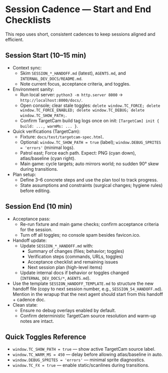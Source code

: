 # Session Cadence — Start and End Checklists

This repo uses short, consistent cadences to keep sessions aligned and efficient.

## Session Start (10–15 min)

- Context sync:
  - Skim `SESSION_*_HANDOFF.md` (latest), `AGENTS.md`, and `INTERNAL_DEV_DOCS/README.md`.
  - Note current focus, acceptance criteria, and toggles.
- Environment sanity:
  - Run local server: `python3 -m http.server 8000` → `http://localhost:8000/docs/`.
  - Open console; clear stale toggles: `delete window.TC_FORCE; delete window.TC_FORCE_ENABLED; delete window.TC_DEBUG; delete window.TC_SHOW_PATH;`.
  - Confirm TargetCam build tag logs once on init: `[TargetCam] init { build: ..., warmMs: ... }`.
- Quick verifications (TargetCam):
  - Fixture: `docs/test/targetcam-spec.html`.
  - Optional: `window.TC_SHOW_PATH = true` (label); `window.DEBUG_SPRITES = 'errors'` (minimal logs).
  - Patrol east; Force each path. Expect: PNG (cyan down), atlas/baseline (cyan right).
  - Main game: cycle targets; auto mirrors world; no sudden 90° skew during transitions.
- Plan setup:
  - Define 3–6 concrete steps and use the plan tool to track progress.
  - State assumptions and constraints (surgical changes; hygiene rules) before editing.

## Session End (10 min)

- Acceptance pass:
  - Re-run fixture and main game checks; confirm acceptance criteria for the session.
  - Turn off all toggles; no console spam besides favicon.ico.
- Handoff update:
  - Update `SESSION_*_HANDOFF.md` with:
    - Summary of changes (files; behavior; toggles)
    - Verification steps (commands, URLs, toggles)
    - Acceptance checklist and remaining issues
    - Next session plan (high-level items)
  - Update internal docs if behavior or toggles changed (`INTERNAL_DEV_DOCS/*`, `AGENTS.md`).
- Use the template `SESSION_HANDOFF_TEMPLATE.md` to structure the new handoff file (copy to next session number, e.g., `SESSION_54_HANDOFF.md`). Mention in the wrapup that the next agent should start from this handoff + cadence doc.
- Clean state:
  - Ensure no debug overlays enabled by default.
  - Confirm deterministic TargetCam source resolution and warm-up notes are intact.

## Quick Toggles Reference

- `window.TC_SHOW_PATH = true` — show active TargetCam source label.
- `window.TC_WARM_MS = 450` — delay before allowing atlas/baseline in auto.
- `window.DEBUG_SPRITES = 'errors'` — minimal sprite diagnostics.
- `window.TC_FX = true` — enable static/scanlines during transitions.
